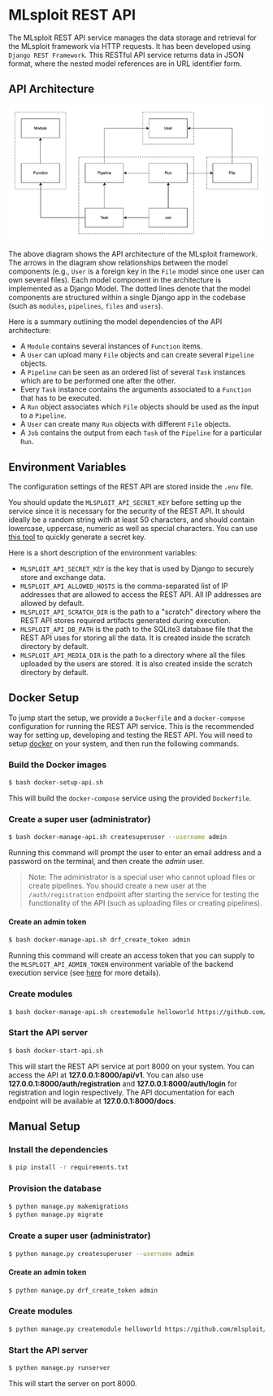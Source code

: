 # MLsploit REST API

The MLsploit REST API service manages the data storage and retrieval 
for the MLsploit framework via HTTP requests. 
It has been developed using `Django REST Framework`.
This RESTful API service returns data in JSON format,
where the nested model references are in URL identifier form.

## API Architecture

![architecture](architecture.png)

The above diagram shows the API architecture of the MLsploit framework.
The arrows in the diagram show relationships between the model components
(e.g., `User` is a foreign key in the `File` model 
since one user can own several files).
Each model component in the architecture is implemented as a Django Model.
The dotted lines denote that the model components are structured 
within a single Django app in the codebase 
(such as `modules`, `pipelines`, `files` and `users`). 

Here is a summary outlining the model dependencies of the API architecture:
- A `Module` contains several instances of `Function` items.
- A `User` can upload many `File` objects and can create several `Pipeline` objects.
- A `Pipeline` can be seen as an ordered list of several `Task` instances 
  which are to be performed one after the other.
- Every `Task` instance contains the arguments associated to a `Function` 
  that has to be executed.
- A `Run` object associates which `File` objects should be used as the input to a `Pipeline`.
- A `User` can create many `Run` objects with different `File` objects.
- A `Job` contains the output from each `Task` of the `Pipeline` for a particular `Run`.

## Environment Variables

The configuration settings of the REST API are stored
inside the `.env` file.

You should update the `MLSPLOIT_API_SECRET_KEY` before setting up the service
since it is necessary for the security of the REST API.
It should ideally be a random string with at least 50 characters, 
and should contain lowercase, uppercase, numeric as well as special characters.
You can use [this tool](https://pinetools.com/random-string-generator)
to quickly generate a secret key.

Here is a short description of the environment variables:
- `MLSPLOIT_API_SECRET_KEY` is the key that is used by Django 
  to securely store and exchange data.
- `MLSPLOIT_API_ALLOWED_HOSTS` is the comma-separated list of IP addresses 
  that are allowed to access the REST API. All IP addresses are allowed by default.
- `MLSPLOIT_API_SCRATCH_DIR` is the path to a "scratch" directory where 
  the REST API stores required artifacts generated during execution.
- `MLSPLOIT_API_DB_PATH` is the path to the SQLite3 database file 
  that the REST API uses for storing all the data. 
  It is created inside the scratch directory by default.
- `MLSPLOIT_API_MEDIA_DIR` is the path to a directory where 
  all the files uploaded by the users are stored. 
  It is also created inside the scratch directory by default.

## Docker Setup

To jump start the setup, we provide a `Dockerfile` and a `docker-compose` configuration 
for running the REST API service. 
This is the recommended way for setting up, developing and testing the REST API.
You will need to setup [docker](https://www.docker.com/get-started) on your system,
and then run the following commands.

### Build the Docker images

```bash
$ bash docker-setup-api.sh
```

This will build the `docker-compose` service using the provided `Dockerfile`.

### Create a super user (administrator)

```bash
$ bash docker-manage-api.sh createsuperuser --username admin
```

Running this command will prompt the user to enter an email address and a password on the terminal,
and then create the *admin* user.

> Note: The administrator is a special user who cannot upload files or create pipelines.
  You should create a new user at the `/auth/registration` endpoint after starting the service
  for  testing the functionality of the API (such as uploading files or creating pipelines).

#### Create an admin token

```bash
$ bash docker-manage-api.sh drf_create_token admin
```

Running this command will create an access token that you can supply to 
the `MLSPLOIT_API_ADMIN_TOKEN` environment variable of the backend execution service
(see [here](https://github.com/mlsploit/mlsploit-execution-backend#environment-variables) for more details).

### Create modules

```bash
$ bash docker-manage-api.sh createmodule helloworld https://github.com/mlsploit/module-helloworld.git
```

### Start the API server

```bash
$ bash docker-start-api.sh
```

This will start the REST API service at port 8000 on your system.
You can access the API at **127.0.0.1:8000/api/v1**.
You can also use **127.0.0.1:8000/auth/registration** 
and **127.0.0.1:8000/auth/login** for registration and login respectively.
The API documentation for each endpoint will be available at
**127.0.0.1:8000/docs**.

## Manual Setup

### Install the dependencies

```bash
$ pip install -r requirements.txt
```

### Provision the database

```bash
$ python manage.py makemigrations
$ python manage.py migrate
```

### Create a super user (administrator)

```bash
$ python manage.py createsuperuser --username admin
```

#### Create an admin token

```bash
$ python manage.py drf_create_token admin
```

### Create modules

```bash
$ python manage.py createmodule helloworld https://github.com/mlsploit/module-helloworld.git
```

### Start the API server

```bash
$ python manage.py runserver
```

This will start the server on port 8000.
